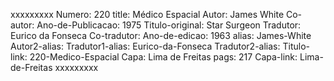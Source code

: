 xxxxxxxxx
Numero: 220
title: Médico Espacial
Autor: James White
Co-autor: 
Ano-de-Publicacao: 1975
Titulo-original: Star Surgeon
Tradutor: Eurico da Fonseca
Co-tradutor: 
Ano-de-edicao: 1963
alias: James-White
Autor2-alias: 
Tradutor1-alias: Eurico-da-Fonseca
Tradutor2-alias: 
Titulo-link: 220-Medico-Espacial
Capa: Lima de Freitas
pags: 217
Capa-link: Lima-de-Freitas
xxxxxxxxx
